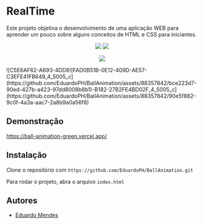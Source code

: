 # RealTime

Este projeto objetiva o desenvolvimento de uma aplicação WEB para aprender um pouco sobre alguns conceitos de HTML e CSS para iniciantes.

<p align="center">
  <a href="#"><img src="https://img.shields.io/badge/HTML5-%23E34F26.svg?style=for-the-badge&logo=html5&logoColor=white"></a>
  <a href="#"><img src="https://img.shields.io/badge/CSS3-%231572B6.svg?style=for-the-badge&logo=css3&logoColor=white"></a>
</p>

<p align="center">
  <img src="./image.png">
</p>
![C5E6AF62-A693-4DD8![FAD0B51B-0E12-409D-AE57-C3EFE41FB649_4_5005_c](https://github.com/EduardoPH/BallAnimation/assets/88357842/bce223d7-90ed-427b-a423-97dd8008b8b1)-B182-27B2FE4BD02F_4_5005_c](https://github.com/EduardoPH/BallAnimation/assets/88357842/90e5f882-9c0f-4a3a-aac7-2a8b9a0a56f8)



## Demonstração

https://ball-animation-green.vercel.app/

## Instalação

Clone o repositório com ```https://github.com/EduardoPH/BallAnimation.git```

Para rodar o projeto, abra o arquivo ```index.html```

## Autores

- [Eduardo Mendes](https://www.github.com/EduardoPH)
